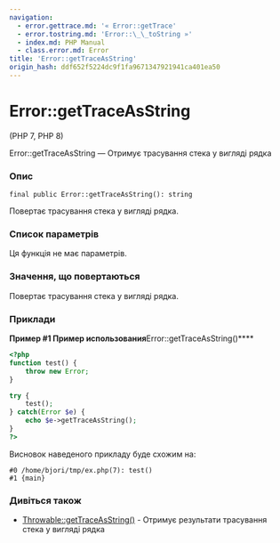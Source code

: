 ```yaml
---
navigation:
  - error.gettrace.md: '« Error::getTrace'
  - error.tostring.md: 'Error::\_\_toString »'
  - index.md: PHP Manual
  - class.error.md: Error
title: 'Error::getTraceAsString'
origin_hash: ddf652f5224dc9f1fa9671347921941ca401ea50
---
```

# Error::getTraceAsString

(PHP 7, PHP 8)

Error::getTraceAsString — Отримує трасування стека у вигляді рядка

### Опис

```methodsynopsis
final public Error::getTraceAsString(): string
```

Повертає трасування стека у вигляді рядка.

### Список параметрів

Ця функція не має параметрів.

### Значення, що повертаються

Повертає трасування стека у вигляді рядка.

### Приклади

**Пример #1 Пример использования**Error::getTraceAsString()\*\*\*\*

```php
<?php
function test() {
    throw new Error;
}

try {
    test();
} catch(Error $e) {
    echo $e->getTraceAsString();
}
?>
```

Висновок наведеного прикладу буде схожим на:

```
#0 /home/bjori/tmp/ex.php(7): test()
#1 {main}
```

### Дивіться також

-   [Throwable::getTraceAsString()](throwable.gettraceasstring.md) \- Отримує результати трасування стека у вигляді рядка
